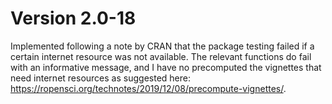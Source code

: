 # Version 2.0-18

Implemented following a note by CRAN that the package testing failed if a certain internet resource was not available. The relevant functions do fail with an informative message, and I have no precomputed the vignettes that need internet resources as suggested here: https://ropensci.org/technotes/2019/12/08/precompute-vignettes/.
